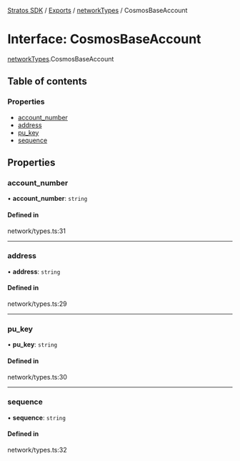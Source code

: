 [Stratos SDK](../README.md) / [Exports](../modules.md) / [networkTypes](../modules/networkTypes.md) / CosmosBaseAccount

# Interface: CosmosBaseAccount

[networkTypes](../modules/networkTypes.md).CosmosBaseAccount

## Table of contents

### Properties

- [account\_number](networkTypes.CosmosBaseAccount.md#account_number)
- [address](networkTypes.CosmosBaseAccount.md#address)
- [pu\_key](networkTypes.CosmosBaseAccount.md#pu_key)
- [sequence](networkTypes.CosmosBaseAccount.md#sequence)

## Properties

### account\_number

• **account\_number**: `string`

#### Defined in

network/types.ts:31

___

### address

• **address**: `string`

#### Defined in

network/types.ts:29

___

### pu\_key

• **pu\_key**: `string`

#### Defined in

network/types.ts:30

___

### sequence

• **sequence**: `string`

#### Defined in

network/types.ts:32
